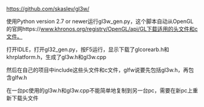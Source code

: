 https://github.com/skaslev/gl3w/

使用Python version 2.7 or newer运行gl3w_gen.py，这个脚本自动从OpenGL的官网https://www.khronos.org/registry/OpenGL/api/GL下载适用的头文件和c文件。

打开IDLE，打开gl32_gen.py，按F5运行，显示下载了glcorearb.h和khrplatform.h，生成了gl3w.h和gl3w.cpp


然后在自己的项目中include这些头文件和c文件，glfw说要先包括gl3w.h，再包含glfw.h

在一台pc使用的gl3w.h和gl3w.cpp不能简单地复制到另一台pc，需要在新pc上重新下载头文件